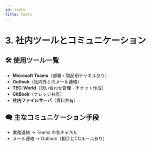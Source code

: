 ```yaml
---
id: tools
title: tools
---
```

# 3. 社内ツールとコミュニケーション

## 🛠 使用ツール一覧

- **Microsoft Teams**（部署・製品別チャネルあり）
- **Outlook**（社内外とのメール連絡）
- **TEC-World**（問い合わせ管理・チケット作成）
- **GitBook**（ナレッジ共有）
- **社内ファイルサーバ**（資料共有）

## 🗨 主なコミュニケーション手段

- 業務連絡 → Teams の各チャネル
- メール連絡 → Outlook（相手とCCルールあり）